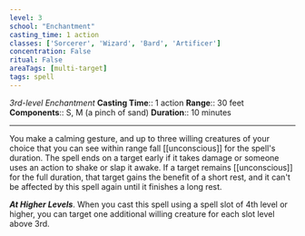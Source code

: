 ```yaml
---
level: 3
school: "Enchantment"
casting_time: 1 action
classes: ['Sorcerer', 'Wizard', 'Bard', 'Artificer']
concentration: False
ritual: False
areaTags: [multi-target]
tags: spell
---
```


_3rd-level Enchantment_
**Casting Time**:: 1 action
**Range**:: 30 feet
**Components**:: S, M (a pinch of sand)
**Duration**:: 10 minutes

---

You make a calming gesture, and up to three willing creatures of your choice that you can see within range fall [[unconscious]] for the spell's duration. The spell ends on a target early if it takes damage or someone uses an action to shake or slap it awake. If a target remains [[unconscious]] for the full duration, that target gains the benefit of a short rest, and it can't be affected by this spell again until it finishes a long rest.


**_At Higher Levels_**. When you cast this spell using a spell slot of 4th level or higher, you can target one additional willing creature for each slot level above 3rd.



